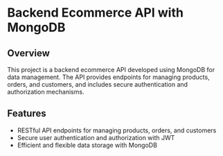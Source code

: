 # Backend Ecommerce API with MongoDB

## Overview

This project is a backend ecommerce API developed using MongoDB for data management. The API provides endpoints for managing products, orders, and customers, and includes secure authentication and authorization mechanisms.

## Features

- RESTful API endpoints for managing products, orders, and customers
- Secure user authentication and authorization with JWT
- Efficient and flexible data storage with MongoDB

